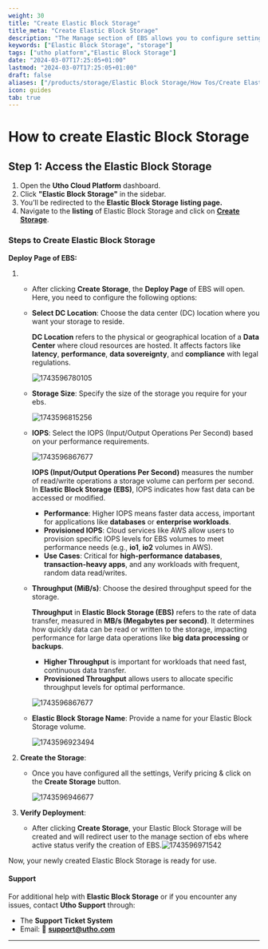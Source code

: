 ```yaml
---
weight: 30
title: "Create Elastic Block Storage"
title_meta: "Create Elastic Block Storage"
description: "The Manage section of EBS allows you to configure settings, resize volumes, attach or detach them from instances, and destroy volumes when no longer needed."
keywords: ["Elastic Block Storage", "storage"]
tags: ["utho platform","Elastic Block Storage"]
date: "2024-03-07T17:25:05+01:00"
lastmod: "2024-03-07T17:25:05+01:00"
draft: false 
aliases: ["/products/storage/Elastic Block Storage/How Tos/Create Elastic Block Storage"]
icon: guides
tab: true
---
```

# **How to create Elastic Block Storage**

## **Step 1: Access the Elastic Block Storage**

1. Open the **Utho Cloud Platform** dashboard.
2. Click **"Elastic Block Storage"** in the sidebar.
3. You’ll be redirected to the **Elastic Block Storage** **listing page.**
4. Navigate to the **listing** of Elastic Block Storage and click on **[Create Storage](https://console.utho.com/ebs/deployhttps://console.utho.com/ebs/deploy)**.

### Steps to Create Elastic Block Storage

**Deploy Page of EBS:**

1. - After clicking **Create Storage**, the **Deploy Page** of EBS will open. Here, you need to configure the following options:
   - **Select DC Location**: Choose the data center (DC) location where you want your storage to reside.

     **DC Location** refers to the physical or geographical location of a **Data Center** where cloud resources are hosted. It affects factors like **latency**, **performance**, **data sovereignty**, and **compliance** with legal regulations.

     ![1743596780105](image/index/1743596780105.png)
   - **Storage Size**: Specify the size of the storage you require for your ebs.

     ![1743596815256](image/index/1743596815256.png)
   - **IOPS**: Select the IOPS (Input/Output Operations Per Second) based on your performance requirements.

     ![1743596867677](image/index/1743596867677.png)

     **IOPS (Input/Output Operations Per Second)** measures the number of read/write operations a storage volume can perform per second. In **Elastic Block Storage (EBS)**, IOPS indicates how fast data can be accessed or modified.

     - **Performance**: Higher IOPS means faster data access, important for applications like **databases** or **enterprise workloads**.
     - **Provisioned IOPS**: Cloud services like AWS allow users to provision specific IOPS levels for EBS volumes to meet performance needs (e.g., **io1**, **io2** volumes in AWS).
     - **Use Cases**: Critical for **high-performance databases**, **transaction-heavy apps**, and any workloads with frequent, random data read/writes.
   - **Throughput (MiB/s)**: Choose the desired throughput speed for the storage.

     **Throughput** in **Elastic Block Storage (EBS)** refers to the rate of data transfer, measured in **MB/s (Megabytes per second)**. It determines how quickly data can be read or written to the storage, impacting performance for large data operations like **big data processing** or **backups**.

     - **Higher Throughput** is important for workloads that need fast, continuous data transfer.
     - **Provisioned Throughput** allows users to allocate specific throughput levels for optimal performance.

     ![1743596867677](image/index/1743596867677.png)
   - **Elastic Block Storage Name**: Provide a name for your Elastic Block Storage volume.

     ![1743596923494](image/index/1743596923494.png)
2. **Create the Storage**:

   - Once you have configured all the settings, Verify pricing & click on the **Create Storage** button.

     ![1743596946677](image/index/1743596946677.png)
3. **Verify Deployment**:

   - After clicking **Create Storage**, your Elastic Block Storage will be created and will redirect user to the manage section of ebs where active  status verify the creation of EBS.![1743596971542](image/index/1743596971542.png)

Now, your newly created Elastic Block Storage is ready for use.

#### **Support**

For additional help with **Elastic Block Storage** or if you encounter any issues, contact **Utho Support** through:

- The **Support Ticket System**
- Email: 📩 **[support@utho.com](support@utho.com)**

---
